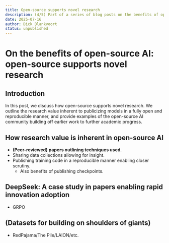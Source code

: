 ```yaml
---
title: Open-source supports novel research
description: (4/5) Part of a series of blog posts on the benefits of open-source AI.
date: 2025-07-16
author: Dick Blankvoort
status: unpublished
---
```

# On the benefits of open-source AI: open-source supports novel research
<author :author="author"></author>

## Introduction
In this post, we discuss how open-source supports novel research. We outline the research value inherent to publicizing models in a fully open and reproducible manner, and provide examples of the open-source AI community building off earlier work to further academic progress.

## How research value is inherent in open-source AI
- **(Peer-reviewed) papers outlining techniques used**.
- Sharing data collections allowing for insight.
- Publishing training code in a reproducible manner enabling closer scrutiny.
  - Also benefits of publishing checkpoints.

## DeepSeek: A case study in papers enabling rapid innovation adoption
- GRPO

## (Datasets for building on shoulders of giants)
- RedPajama/The Pile/LAION/etc.